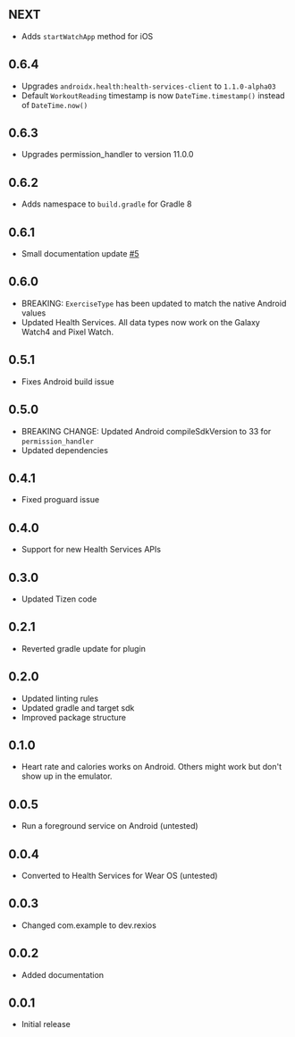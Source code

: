 ## NEXT

- Adds `startWatchApp` method for iOS

## 0.6.4

- Upgrades `androidx.health:health-services-client` to `1.1.0-alpha03`
- Default `WorkoutReading` timestamp is now `DateTime.timestamp()` instead of `DateTime.now()`

## 0.6.3

- Upgrades permission_handler to version 11.0.0

## 0.6.2

- Adds namespace to `build.gradle` for Gradle 8

## 0.6.1

- Small documentation update [#5](https://github.com/Rexios80/flutter_workout/pull/5)

## 0.6.0

- BREAKING: `ExerciseType` has been updated to match the native Android values
- Updated Health Services. All data types now work on the Galaxy Watch4 and Pixel Watch.

## 0.5.1

- Fixes Android build issue

## 0.5.0

- BREAKING CHANGE: Updated Android compileSdkVersion to 33 for `permission_handler`
- Updated dependencies

## 0.4.1

- Fixed proguard issue

## 0.4.0

- Support for new Health Services APIs

## 0.3.0

- Updated Tizen code

## 0.2.1

- Reverted gradle update for plugin

## 0.2.0

- Updated linting rules
- Updated gradle and target sdk
- Improved package structure

## 0.1.0

- Heart rate and calories works on Android. Others might work but don't show up in the emulator.

## 0.0.5

- Run a foreground service on Android (untested)

## 0.0.4

- Converted to Health Services for Wear OS (untested)

## 0.0.3

- Changed com.example to dev.rexios

## 0.0.2

- Added documentation

## 0.0.1

- Initial release
